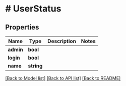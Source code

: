 # # UserStatus

## Properties

Name | Type | Description | Notes
------------ | ------------- | ------------- | -------------
**admin** | **bool** |  |
**login** | **bool** |  |
**name** | **string** |  |

[[Back to Model list]](../../README.md#models) [[Back to API list]](../../README.md#endpoints) [[Back to README]](../../README.md)
